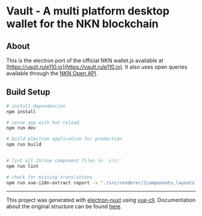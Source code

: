 # Vault - A multi platform desktop wallet for the NKN blockchain

## About
This is the electron port of the official NKN wallet.js available at [https://vault.rule110.io](https://vault.rule110.io). It also uses open queries available through the [NKN Open API](https://github.com/rule110-io/nkn-open-api).

## Build Setup

``` bash
# install dependencies
npm install

# serve app with hot reload
npm run dev

# build electron application for production
npm run build


# lint all JS/Vue component files in `src/`
npm run lint

# check for missing translations
npm run vue-i18n-extract report -v "./src/renderer/{components,layouts,pages}/**/*.?(js|vue)" -l "./src/renderer/lang/*.?(js|json)"

```

---

This project was generated with [electron-nuxt](https://github.com/michalzaq12/electron-nuxt) using [vue-cli](https://github.com/vuejs/vue-cli). Documentation about the original structure can be found [here](https://github.com/michalzaq12/electron-nuxt/blob/master/README.md).


